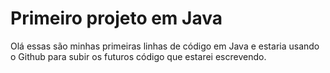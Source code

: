 <h1> Primeiro projeto em Java </h1>
<p>Olá essas são minhas primeiras linhas de código em Java e estaria usando o Github para subir os futuros código que estarei escrevendo.</p>
